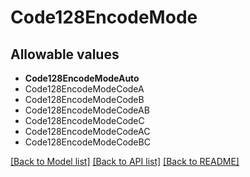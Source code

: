 # Code128EncodeMode



## Allowable values
* **Code128EncodeModeAuto**
* Code128EncodeModeCodeA
* Code128EncodeModeCodeB
* Code128EncodeModeCodeAB
* Code128EncodeModeCodeC
* Code128EncodeModeCodeAC
* Code128EncodeModeCodeBC

[[Back to Model list]](../README.md#documentation-for-models) [[Back to API list]](../README.md#documentation-for-api-endpoints) [[Back to README]](../README.md)
